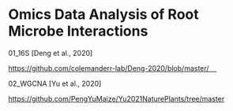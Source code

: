 # Omics Data Analysis of Root Microbe Interactions





 01_16S [Deng et al., 2020]


https://github.com/colemanderr-lab/Deng-2020/blob/master/    

 02_WGCNA [Yu et al., 2020]  

https://github.com/PengYuMaize/Yu2021NaturePlants/tree/master


